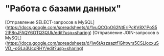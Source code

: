 # "Работа с базами данных"
[Отправление SELECT-запросов в MySQL]
(https://docs.google.com/spreadsheets/d/1vuQCGpO62NtEriPcKV8X1PoS52lP8pJFAQY6OTQ3QUk/edit?usp=sharing)
[Отправление JOIN-запросов в MySQL]
(https://docs.google.com/spreadsheets/d/1w6tAzzaaztf1Ghtwrs5CSLlocxuSVD_-oGLa3UcoRHY/edit?usp=sharing)
